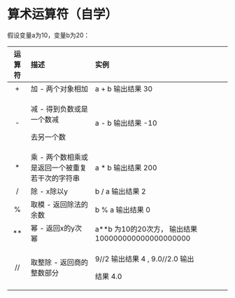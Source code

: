 # 算术运算符（自学）

假设变量a为10，变量b为20：

<table>
  <thead>
    <tr>
      <th style="text-align:center">&#x8FD0;&#x7B97;&#x7B26;</th>
      <th style="text-align:left">&#x63CF;&#x8FF0;</th>
      <th style="text-align:left">&#x5B9E;&#x4F8B;</th>
    </tr>
  </thead>
  <tbody>
    <tr>
      <td style="text-align:center">+</td>
      <td style="text-align:left">&#x52A0; - &#x4E24;&#x4E2A;&#x5BF9;&#x8C61;&#x76F8;&#x52A0;</td>
      <td style="text-align:left">a + b &#x8F93;&#x51FA;&#x7ED3;&#x679C; 30</td>
    </tr>
    <tr>
      <td style="text-align:center">-</td>
      <td style="text-align:left">
        <p>&#x51CF; - &#x5F97;&#x5230;&#x8D1F;&#x6570;&#x6216;&#x662F;&#x4E00;&#x4E2A;&#x6570;&#x51CF;</p>
        <p>&#x53BB;&#x53E6;&#x4E00;&#x4E2A;&#x6570;</p>
      </td>
      <td style="text-align:left">a - b &#x8F93;&#x51FA;&#x7ED3;&#x679C; -10</td>
    </tr>
    <tr>
      <td style="text-align:center">*</td>
      <td style="text-align:left">&#x4E58; - &#x4E24;&#x4E2A;&#x6570;&#x76F8;&#x4E58;&#x6216;&#x662F;&#x8FD4;&#x56DE;&#x4E00;&#x4E2A;&#x88AB;&#x91CD;&#x590D;&#x82E5;&#x5E72;&#x6B21;&#x7684;&#x5B57;&#x7B26;&#x4E32;</td>
      <td
      style="text-align:left">a * b &#x8F93;&#x51FA;&#x7ED3;&#x679C; 200</td>
    </tr>
    <tr>
      <td style="text-align:center">/</td>
      <td style="text-align:left">&#x9664; - x&#x9664;&#x4EE5;y</td>
      <td style="text-align:left">b / a &#x8F93;&#x51FA;&#x7ED3;&#x679C; 2</td>
    </tr>
    <tr>
      <td style="text-align:center">%</td>
      <td style="text-align:left">&#x53D6;&#x6A21; - &#x8FD4;&#x56DE;&#x9664;&#x6CD5;&#x7684;&#x4F59;&#x6570;</td>
      <td
      style="text-align:left">b % a &#x8F93;&#x51FA;&#x7ED3;&#x679C; 0</td>
    </tr>
    <tr>
      <td style="text-align:center">**</td>
      <td style="text-align:left">&#x5E42; - &#x8FD4;&#x56DE;x&#x7684;y&#x6B21;&#x5E42;</td>
      <td style="text-align:left">a**b &#x4E3A;10&#x7684;20&#x6B21;&#x65B9;&#xFF0C; &#x8F93;&#x51FA;&#x7ED3;&#x679C;
        100000000000000000000</td>
    </tr>
    <tr>
      <td style="text-align:center">//</td>
      <td style="text-align:left">&#x53D6;&#x6574;&#x9664; - &#x8FD4;&#x56DE;&#x5546;&#x7684;&#x6574;&#x6570;&#x90E8;&#x5206;</td>
      <td
      style="text-align:left">
        <p>9//2 &#x8F93;&#x51FA;&#x7ED3;&#x679C; 4 , 9.0//2.0 &#x8F93;&#x51FA;</p>
        <p>&#x7ED3;&#x679C; 4.0</p>
        </td>
    </tr>
  </tbody>
</table>